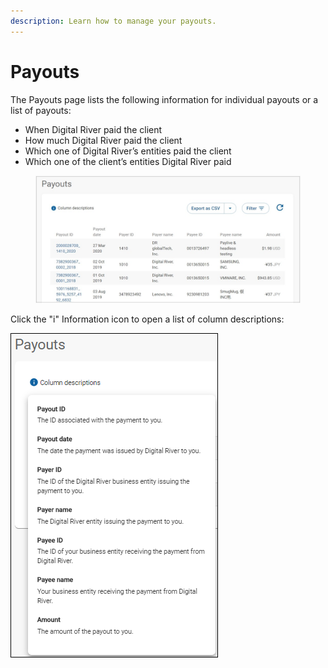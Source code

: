 ```yaml
---
description: Learn how to manage your payouts.
---
```


# Payouts

The Payouts page lists the following information for individual payouts or a list of payouts:

* When Digital River paid the client
* How much Digital River paid the client
* Which one of Digital River’s entities paid the client
* Which one of the client’s entities Digital River paid

<figure><img src="../../../../.gitbook/assets/01_01 Payout List Refresh.png" alt=""><figcaption></figcaption></figure>

Click the "i" Information icon to open a list of column descriptions:

<div align="left">

<img src="../../../../.gitbook/assets/payoutcolumndescriptions (2) (1) (2) (2).png" alt="">

</div>
